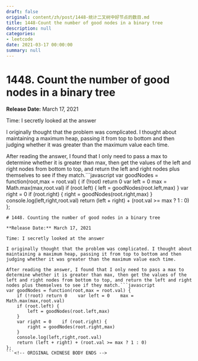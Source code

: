 ```yaml
---
draft: false
original: content/zh/post/1448-统计二叉树中好节点的数目.md
title: 1448-Count the number of good nodes in a binary tree
description: null
categories:
- leetcode
date: 2021-03-17 00:00:00
summary: null
---
```


# 1448. Count the number of good nodes in a binary tree

**Release Date:** March 17, 2021

Time: I secretly looked at the answer

I originally thought that the problem was complicated. I thought about maintaining a maximum heap, passing it from top to bottom and then judging whether it was greater than the maximum value each time.

After reading the answer, I found that I only need to pass a max to determine whether it is greater than max, then get the values of the left and right nodes from bottom to top, and return the left and right nodes plus themselves to see if they match.```javascript
var goodNodes = function(root,max = root.val) {
    if (!root) return 0    var left = 0    max = Math.max(max,root.val)
    if (root.left) {
        left = goodNodes(root.left,max)
    }
    var right = 0    if (root.right) {
        right = goodNodes(root.right,max)
    }
    console.log(left,right,root.val)
    return (left + right) + (root.val >= max ? 1 : 0)
};
```<!-- ORIGINAL CHINESE BODY STARTS -->
# 1448. Counting the number of good nodes in a binary tree

**Release Date:** March 17, 2021

Time: I secretly looked at the answer

I originally thought that the problem was complicated. I thought about maintaining a maximum heap, passing it from top to bottom and then judging whether it was greater than the maximum value each time.

After reading the answer, I found that I only need to pass a max to determine whether it is greater than max, then get the values of the left and right nodes from bottom to top, and return the left and right nodes plus themselves to see if they match.```javascript
var goodNodes = function(root,max = root.val) {
    if (!root) return 0    var left = 0    max = Math.max(max,root.val)
    if (root.left) {
        left = goodNodes(root.left,max)
    }
    var right = 0    if (root.right) {
        right = goodNodes(root.right,max)
    }
    console.log(left,right,root.val)
    return (left + right) + (root.val >= max ? 1 : 0)
};
```<!-- ORIGINAL CHINESE BODY ENDS -->
